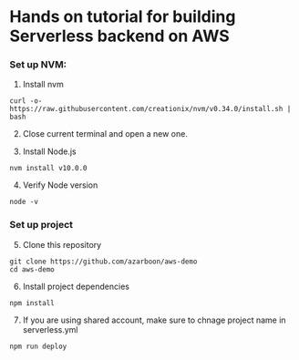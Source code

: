 # Hands on tutorial for building Serverless backend on AWS

### Set up NVM:

1. Install nvm

```
curl -o- https://raw.githubusercontent.com/creationix/nvm/v0.34.0/install.sh | bash
```

2. Close current terminal and open a new one.

3. Install Node.js

```
nvm install v10.0.0
```

4. Verify Node version

```
node -v
```

### Set up project

5. Clone this repository

```
git clone https://github.com/azarboon/aws-demo
cd aws-demo
```

6. Install project dependencies

```
npm install
```

7. If you are using shared account, make sure to chnage project name in serverless.yml

```
npm run deploy
```
